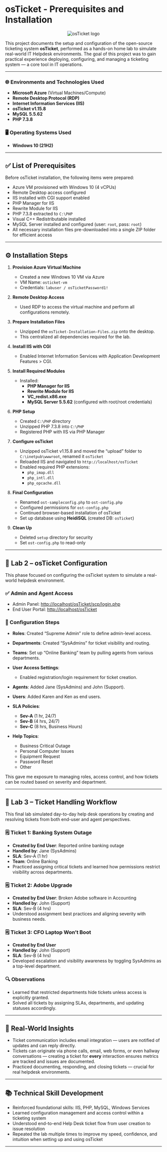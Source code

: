 # osTicket - Prerequisites and Installation

<p align="center">
<img src="https://i.imgur.com/Clzj7Xs.png" alt="osTicket logo"/>
</p>


This project documents the setup and configuration of the open-source ticketing system **osTicket**, performed as a hands-on home lab to simulate real-world IT Helpdesk environments. The goal of this project was to gain practical experience deploying, configuring, and managing a ticketing system — a core tool in IT operations.

---

### 🌐 Environments and Technologies Used

- **Microsoft Azure** (Virtual Machines/Compute)
- **Remote Desktop Protocol (RDP)**
- **Internet Information Services (IIS)**
- **osTicket v1.15.8**
- **MySQL 5.5.62**
- **PHP 7.3.8**

### 🖥️ Operating Systems Used

- **Windows 10 (21H2)**

---

## ✅ List of Prerequisites

Before osTicket installation, the following items were prepared:

- Azure VM provisioned with Windows 10 (4 vCPUs)
- Remote Desktop access configured
- IIS installed with CGI support enabled
- PHP Manager for IIS
- Rewrite Module for IIS
- PHP 7.3.8 extracted to `C:\PHP`
- Visual C++ Redistributable installed
- MySQL Server installed and configured (user: `root`, pass: `root`)
- All necessary installation files pre-downloaded into a single ZIP folder for efficient access

---

## ⚙️ Installation Steps

1. **Provision Azure Virtual Machine**
   - Created a new Windows 10 VM via Azure
   - VM Name: `osticket-vm`
   - Credentials: `labuser / osTicketPassword1!`

2. **Remote Desktop Access**
   - Used RDP to access the virtual machine and perform all configurations remotely.

3. **Prepare Installation Files**
   - Unzipped the `osTicket-Installation-Files.zip` onto the desktop.
   - This centralized all dependencies required for the lab.

4. **Install IIS with CGI**
   - Enabled Internet Information Services with Application Development Features > CGI.

5. **Install Required Modules**
   - Installed:
     - **PHP Manager for IIS**
     - **Rewrite Module for IIS**
     - **VC_redist.x86.exe**
     - **MySQL Server 5.5.62** (configured with root/root credentials)

6. **PHP Setup**
   - Created `C:\PHP` directory
   - Unzipped PHP 7.3.8 into `C:\PHP`
   - Registered PHP with IIS via PHP Manager

7. **Configure osTicket**
   - Unzipped osTicket v1.15.8 and moved the “upload” folder to `C:\inetpub\wwwroot`, renamed it `osTicket`
   - Reloaded IIS and navigated to `http://localhost/osTicket`
   - Enabled required PHP extensions:
     - `php_imap.dll`
     - `php_intl.dll`
     - `php_opcache.dll`

8. **Final Configuration**
   - Renamed `ost-sampleconfig.php` to `ost-config.php`
   - Configured permissions for `ost-config.php`
   - Continued browser-based installation of osTicket
   - Set up database using **HeidiSQL** (created DB: `osTicket`)

9. **Clean Up**
   - Deleted `setup` directory for security
   - Set `ost-config.php` to read-only

---

## 🧪 Lab 2 – osTicket Configuration

This phase focused on configuring the osTicket system to simulate a real-world helpdesk environment.

### ✅ Admin and Agent Access
- Admin Panel: [http://localhost/osTicket/scp/login.php](http://localhost/osTicket/scp/login.php)
- End User Portal: [http://localhost/osTicket](http://localhost/osTicket)

### 🔧 Configuration Steps

- **Roles**: Created “Supreme Admin” role to define admin-level access.
- **Departments**: Created “SysAdmins” for ticket visibility and routing.
- **Teams**: Set up “Online Banking” team by pulling agents from various departments.
- **User Access Settings**:
  - Enabled registration/login requirement for ticket creation.

- **Agents**: Added Jane (SysAdmins) and John (Support).
- **Users**: Added Karen and Ken as end users.
- **SLA Policies**:
  - **Sev-A** (1 hr, 24/7)
  - **Sev-B** (4 hrs, 24/7)
  - **Sev-C** (8 hrs, Business Hours)
- **Help Topics**:
  - Business Critical Outage
  - Personal Computer Issues
  - Equipment Request
  - Password Reset
  - Other

This gave me exposure to managing roles, access control, and how tickets can be routed based on severity and department.

---

## 🧪 Lab 3 – Ticket Handling Workflow

This final lab simulated day-to-day help desk operations by creating and resolving tickets from both end-user and agent perspectives.

### 🗒️ Ticket 1: Banking System Outage
- **Created by End User**: Reported online banking outage
- **Handled by**: Jane (SysAdmins)
- **SLA**: Sev-A (1 hr)
- **Team**: Online Banking
- Practiced assigning critical tickets and learned how permissions restrict visibility across departments.

### 🗒️ Ticket 2: Adobe Upgrade
- **Created by End User**: Broken Adobe software in Accounting
- **Handled by**: John (Support)
- **SLA**: Sev-B (4 hrs)
- Understood assignment best practices and aligning severity with business needs.

### 🗒️ Ticket 3: CFO Laptop Won’t Boot
- **Created by End User**
- **Handled by**: John (Support)
- **SLA**: Sev-B (4 hrs)
- Developed escalation and visibility awareness by toggling SysAdmins as a top-level department.

### 🔍 Observations
- Learned that restricted departments hide tickets unless access is explicitly granted.
- Solved all tickets by assigning SLAs, departments, and updating statuses accordingly.

---

## 💬 Real-World Insights

- Ticket communication includes email integration — users are notified of updates and can reply directly.
- Tickets can originate via phone calls, email, web forms, or even hallway conversations — creating a ticket for **every** interaction ensures metrics are tracked and issues are documented.
- Practiced documenting, responding, and closing tickets — crucial for real helpdesk environments.

---

## 📚 Technical Skill Development

- Reinforced foundational skills: IIS, PHP, MySQL, Windows Services
- Learned configuration management and access control within a ticketing system
- Understood end-to-end Help Desk ticket flow from user creation to issue resolution
- Repeated the lab multiple times to improve my speed, confidence, and intuition when setting up and using osTicket

---
